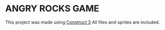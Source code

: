 # ANGRY ROCKS GAME

This project was made using [Construct 3](https://editor.construct.net/)
All files and sprites are included.
